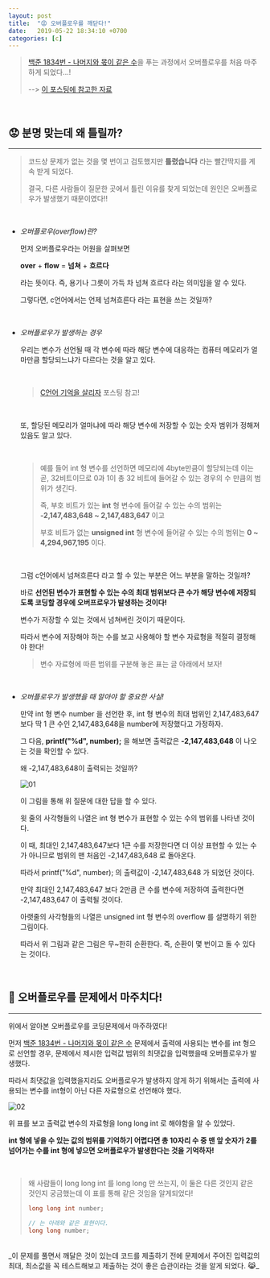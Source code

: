 ```yaml
---
layout: post
title:  "😡 오버플로우를 깨닫다!"
date:   2019-05-22 18:34:10 +0700
categories: [c]
---
```


> [백준 1834번 - 나머지와 몫이 같은 수](https://www.acmicpc.net/problem/1834)을 푸는 과정에서 오버플로우를 처음 마주하게 되었다...!
>
> --> [이 포스팅에 참고한 자료](https://m.blog.naver.com/PostView.nhn?blogId=sharonichoya&logNo=220340284388&proxyReferer=https%3A%2F%2Fwww.google.com%2F)

<br>

## 😟 분명 맞는데 왜 틀릴까?
---

>코드상 문제가 없는 것을 몇 번이고 검토했지만 __틀렸습니다__ 라는 빨간딱지를 계속 받게 되었다.
> 
>결국, 다른 사람들이 질문한 곳에서 틀린 이유를 찾게 되었는데 원인은 오버플로우가 발생했기 때문이였다!!

<br>

- _오버플로우(overflow)란?_

	먼저 오버플로우라는 어원을 살펴보면

	__over__ + __flow__ = __넘쳐__ + __흐르다__ 

	라는 뜻이다. 즉, 용기나 그릇이 가득 차 넘쳐 흐르다 라는 의미임을 알 수 있다.

	그렇다면, c언어에서는 언제 넘쳐흐른다 라는 표현을 쓰는 것일까?

	<br>

- _오버플로우가 발생하는 경우_

	우리는 변수가 선언될 때 각 변수에 따라 해당 변수에 대응하는 컴퓨터 메모리가 얼마만큼 할당되느냐가 다르다는 것을 알고 있다.

	<br>

	> [C언어 기억을 살리자](https://choheeis.github.io/c/2019/03/03/C%EC%96%B8%EC%96%B4-%EA%B8%B0%EC%96%B5%EC%82%B4%EB%A6%AC%EA%B8%B0.html) 포스팅 참고!

	<br>

	또, 할당된 메모리가 얼마냐에 따라 해당 변수에 저장할 수 있는 숫자 범위가 정해져 있음도 알고 있다.

	<br>

	> 예를 들어 int 형 변수를 선언하면 메모리에 4byte만큼이 할당되는데 이는 곧, 32비트이므로 0과 1이 총 32 비트에 들어갈 수 있는 경우의 수 만큼의 범위가 생긴다.
	>
	> 즉, 부호 비트가 있는 __int__ 형 변수에 들어갈 수 있는 수의 범위는 __-2,147,483,648 ~ 2,147,483,647__ 이고
	>
	> 부호 비트가 없는 __unsigned int__ 형 변수에 들어갈 수 있는 수의 범위는 __0 ~ 4,294,967,195__ 이다.
	
	<br>

	그럼 c언어에서 넘쳐흐른다 라고 할 수 있는 부분은 어느 부분을 말하는 것일까?

	바로 __선언된 변수가 표현할 수 있는 수의 최대 범위보다 큰 수가 해당 변수에 저장되도록 코딩할 경우에 오버프로우가 발생하는 것이다!__

	변수가 저장할 수 있는 것에서 넘쳐버린 것이기 때문이다.

	따라서 변수에 저장해야 하는 수를 보고 사용해야 할 변수 자료형을 적절히 결정해야 한다!

	> 변수 자료형에 따른 범위를 구분해 놓은 표는 글 아래에서 보자!

	<br>

- _오버플로우가 발생했을 때 알아야 할 중요한 사실!_

	만약 int 형 변수 number 을 선언한 후, int 형 변수의 최대 범위인 2,147,483,647 보다 딱 1 큰 수인 2,147,483,648을 number에 저장했다고 가정하자.

	그 다음, __printf("%d", number);__ 을 해보면 출력값은 __-2,147,483,648__ 이 나오는 것을 확인할 수 있다.

	왜 -2,147,483,648이 출력되는 것일까? 

	![01](https://user-images.githubusercontent.com/31889335/58177699-d2efe880-7cdf-11e9-89b6-0ef321a54a04.PNG)

	이 그림을 통해 위 질문에 대한 답을 할 수 있다.

	윗 줄의 사각형들의 나열은 int 형 변수가 표현할 수 있는 수의 범위를 나타낸 것이다. 

	이 때, 최대인 2,147,483,647보다 1큰 수를 저장한다면 더 이상 표현할 수 있는 수가 아니므로 범위의 맨 처음인 -2,147,483,648 로 돌아온다.

	따라서 printf("%d", number); 의 출력값이 -2,147,483,648 가 되었던 것이다.

	만약 최대인 2,147,483,647 보다 2만큼 큰 수를 변수에 저장하여 출력한다면 -2,147,483,647 이 출력될 것이다.

	아랫줄의 사각형들의 나열은 unsigned int 형 변수의 overflow 를 설명하기 위한 그림이다.

	따라서 위 그림과 같은 그림은 무~한히 순환한다. 즉, 순환이 몇 번이고 돌 수 있다는 것이다.

	<br>

## 💪 오버플로우를 문제에서 마주치다!
---

위에서 알아본 오버플로우를 코딩문제에서 마주하였다!

먼저 [백준 1834번 - 나머지와 몫이 같은 수](https://www.acmicpc.net/problem/1834) 문제에서 출력에 사용되는 변수를 int 형으로 선언할 경우, 문제에서 제시한 입력값 범위의 최댓값을 입력했을때 오버플로우가 발생했다.

따라서 최댓값을 입력했을지라도 오버플로우가 발생하지 않게 하기 위해서는 출력에 사용되는 변수를 int형이 아닌 다른 자료형으로 선언해야 했다.

![02](https://user-images.githubusercontent.com/31889335/58179242-c0c37980-7ce2-11e9-8242-1ec759fc3c63.PNG)

위 표를 보고 출력값 변수의 자료형을 long long int 로 해야함을 알 수 있었다.

__int 형에 넣을 수 있는 값의 범위를 기억하기 어렵다면 총 10자리 수 중 맨 앞 숫자가 2를 넘어가는 수를 int 형에 넣으면 오버플로우가 발생한다는 것을 기억하자!__

<br>

> 왜 사람들이 long long int 를 long long 만 쓰는지, 이 둘은 다른 것인지 같은 것인지 궁금했는데 이 표를 통해 같은 것임을 알게되었다!
>
> ~~~c
> long long int number;
>
> // 는 아래와 같은 표현이다.
> long long number;
> ~~~


<br>
_이 문제를 풀면서 깨달은 것이 있는데 코드를 제출하기 전에 문제에서 주어진 입력값의 최대, 최소값을 꼭 테스트해보고 제출하는 것이 좋은 습관이라는 것을 알게 되었다. 😹_
